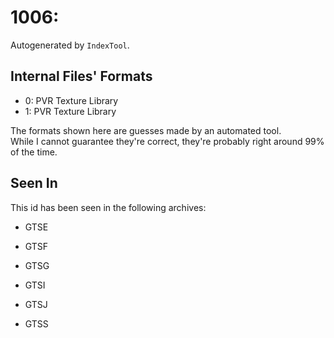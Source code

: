 # 1006: 

Autogenerated by `IndexTool`.  



## Internal Files' Formats
- 0: PVR Texture Library
- 1: PVR Texture Library

The formats shown here are guesses made by an automated tool.  
While I cannot guarantee they're correct, they're probably right around 99% of the time.

## Seen In

This id has been seen in the following archives:  

- GTSE  

- GTSF  

- GTSG  

- GTSI  

- GTSJ  

- GTSS  
